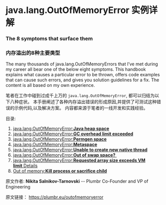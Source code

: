# java.lang.OutOfMemoryError 实例详解 
### The 8 symptoms that surface them 
### 内存溢出的8种主要类型



The many thousands of java.lang.OutOfMemoryErrors that I’ve met during my career all bear one of the below eight symptoms. This handbook explains what causes a particular error to be thrown, offers code examples that can cause such errors, and gives you solution guidelines for a fix. The content is all based on my own experience.

笔者在工作中碰到过成千上万的 `java.lang.OutOfMemoryError`, 都可以归结为以下八种症状。
本手册阐述了各种内存溢出错误的形成原因,并提供了可测试这种错误的示例代码,以及解决方案。 内容都来源于笔者的一线开发和实践经验。



目录:



1. [java.lang.OutOfMemoryError:**Java heap space**](https://plumbr.eu/outofmemoryerror/java-heap-space)
2. [java.lang.OutOfMemoryError:**GC overhead limit exceeded**](https://plumbr.eu/outofmemoryerror/gc-overhead-limit-exceeded)
3. [java.lang.OutOfMemoryError:**Permgen space**](https://plumbr.eu/outofmemoryerror/permgen-space)
4. [java.lang.OutOfMemoryError:**Metaspace**](https://plumbr.eu/outofmemoryerror/metaspace)
5. [java.lang.OutOfMemoryError:**Unable to create new native thread**](https://plumbr.eu/outofmemoryerror/unable-to-create-new-native-thread)
6. [java.lang.OutOfMemoryError:**Out of swap space?** ](https://plumbr.eu/outofmemoryerror/out-of-swap-space)
7. [java.lang.OutOfMemoryError:**Requested array size exceeds VM limit** Details](https://plumbr.eu/outofmemoryerror/requested-array-size-exceeds-vm-limit)
8. [Out of memory:**Kill process or sacrifice child**](https://plumbr.eu/outofmemoryerror/kill-process-or-sacrifice-child)













原文作者: **Nikita Salnikov-Tarnovski**  -- Plumbr Co-Founder and VP of Engineering




原文链接： https://plumbr.eu/outofmemoryerror
